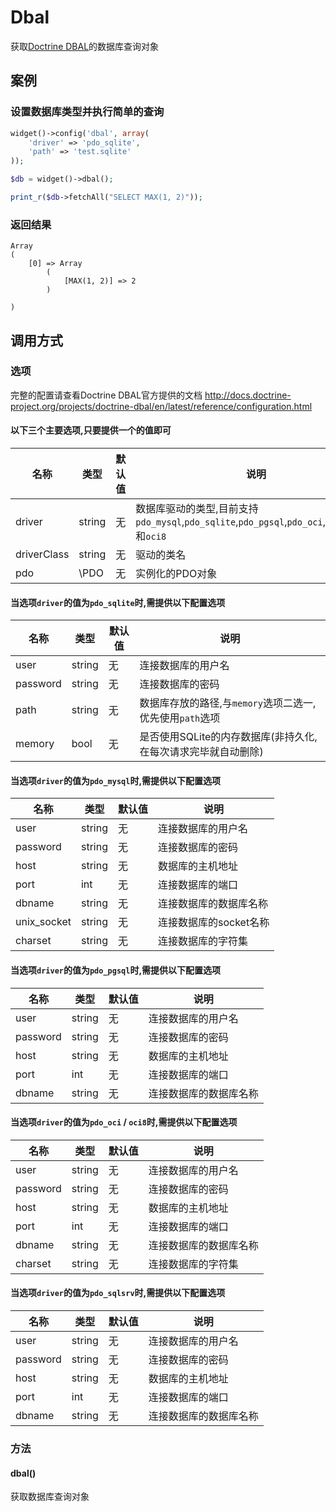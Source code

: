 Dbal
====

获取[Doctrine DBAL](https://github.com/doctrine/dbal)的数据库查询对象

案例
----

### 设置数据库类型并执行简单的查询
```php
widget()->config('dbal', array(
    'driver' => 'pdo_sqlite',
    'path' => 'test.sqlite'
));

$db = widget()->dbal();

print_r($db->fetchAll("SELECT MAX(1, 2)"));
```

### 返回结果
```
Array
(
    [0] => Array
        (
            [MAX(1, 2)] => 2
        )

)
```

调用方式
--------

### 选项

完整的配置请查看Doctrine DBAL官方提供的文档
http://docs.doctrine-project.org/projects/doctrine-dbal/en/latest/reference/configuration.html

#### 以下三个主要选项,只要提供一个的值即可

| 名称          | 类型      | 默认值    | 说明                                                                                          |
|---------------|-----------|-----------|-----------------------------------------------------------------------------------------------|
| driver        | string    | 无        | 数据库驱动的类型,目前支持 `pdo_mysql`,`pdo_sqlite`,`pdo_pgsql`,`pdo_oci`,`pdo_sqlsrv`和`oci8` |
| driverClass   | string    | 无        | 驱动的类名                                                                                    |
| pdo           | \PDO      | 无        | 实例化的PDO对象                                                                               |

#### 当选项`driver`的值为`pdo_sqlite`时,需提供以下配置选项

| 名称          | 类型      | 默认值    | 说明                                                                                          |
|---------------|-----------|-----------|-----------------------------------------------------------------------------------------------|
| user          | string    | 无        | 连接数据库的用户名                                                                            |
| password      | string    | 无        | 连接数据库的密码                                                                              |
| path          | string    | 无        | 数据库存放的路径,与`memory`选项二选一,优先使用`path`选项                                      |
| memory        | bool      | 无        | 是否使用SQLite的内存数据库(非持久化,在每次请求完毕就自动删除)                                 |

#### 当选项`driver`的值为`pdo_mysql`时,需提供以下配置选项

| 名称          | 类型      | 默认值    | 说明                                                                                          |
|---------------|-----------|-----------|-----------------------------------------------------------------------------------------------|
| user          | string    | 无        | 连接数据库的用户名                                                                            |
| password      | string    | 无        | 连接数据库的密码                                                                              |
| host          | string    | 无        | 数据库的主机地址                                                                              |
| port          | int       | 无        | 连接数据库的端口                                                                              |
| dbname        | string    | 无        | 连接数据库的数据库名称                                                                        |
| unix_socket   | string    | 无        | 连接数据库的socket名称                                                                        |
| charset       | string    | 无        | 连接数据库的字符集                                                                            |

#### 当选项`driver`的值为`pdo_pgsql`时,需提供以下配置选项

| 名称          | 类型      | 默认值    | 说明                                                                                          |
|---------------|-----------|-----------|-----------------------------------------------------------------------------------------------|
| user          | string    | 无        | 连接数据库的用户名                                                                            |
| password      | string    | 无        | 连接数据库的密码                                                                              |
| host          | string    | 无        | 数据库的主机地址                                                                              |
| port          | int       | 无        | 连接数据库的端口                                                                              |
| dbname        | string    | 无        | 连接数据库的数据库名称                                                                        |

#### 当选项`driver`的值为`pdo_oci` / `oci8`时,需提供以下配置选项

| 名称          | 类型      | 默认值    | 说明                                                                                          |
|---------------|-----------|-----------|-----------------------------------------------------------------------------------------------|
| user          | string    | 无        | 连接数据库的用户名                                                                            |
| password      | string    | 无        | 连接数据库的密码                                                                              |
| host          | string    | 无        | 数据库的主机地址                                                                              |
| port          | int       | 无        | 连接数据库的端口                                                                              |
| dbname        | string    | 无        | 连接数据库的数据库名称                                                                        |
| charset       | string    | 无        | 连接数据库的字符集                                                                            |

#### 当选项`driver`的值为`pdo_sqlsrv`时,需提供以下配置选项

| 名称          | 类型      | 默认值    | 说明                                                                                          |
|---------------|-----------|-----------|-----------------------------------------------------------------------------------------------|
| user          | string    | 无        | 连接数据库的用户名                                                                            |
| password      | string    | 无        | 连接数据库的密码                                                                              |
| host          | string    | 无        | 数据库的主机地址                                                                              |
| port          | int       | 无        | 连接数据库的端口                                                                              |
| dbname        | string    | 无        | 连接数据库的数据库名称                                                                        |

### 方法

#### dbal()
获取数据库查询对象
